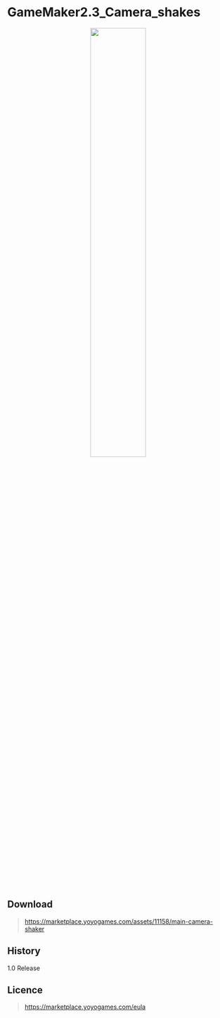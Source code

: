 # GameMaker2.3_Camera_shakes

<center><img border="0" width="50%" height="50%" alt="" src="https://kanamesolutions.ciao.jp/github_img/capture_08232022_114735b.png"></center>

## Download

> https://marketplace.yoyogames.com/assets/11158/main-camera-shaker

## History

1.0 Release

## Licence

> https://marketplace.yoyogames.com/eula
